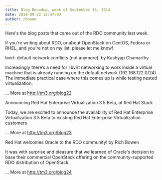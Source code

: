 ```yaml
---
title: Blog Roundup, week of September 15, 2014
date: 2014-09-22 12:47:03
author: rbowen
---
```


Here's the blog posts that came out of the RDO community last week.

If you're writing about RDO, or about OpenStack on CentOS, Fedora or
RHEL, and you're not on my list, please let me know!


bvirt: default network conflicts (not anymore), by Kashyap Chamarthy

Increasingly there’s a need for libvirt networking to work inside a
virtual machine that is already running on the default network
(192.168.122.0/24). The immediate practical case where this comes up is
while testing nested virtualization.

... More at http://tm3.org/blog22


Announcing Red Hat Enterprise Virtualization 3.5 Beta, at Red Hat Stack

Today, we are excited to announce the availability of Red Hat Enterprise
Virtualization 3.5 Beta to existing Red Hat Enterprise Virtualization
customers

... More at http://tm3.org/blog23


Red Hat welcomes Oracle to the RDO community! by Rich Bowen

It was with surprise and pleasure that we learned of Oracle's decision
to base their commercial OpenStack offering on the community-supported
RDO distribution of OpenStack.

... More at http://tm3.org/blog24

